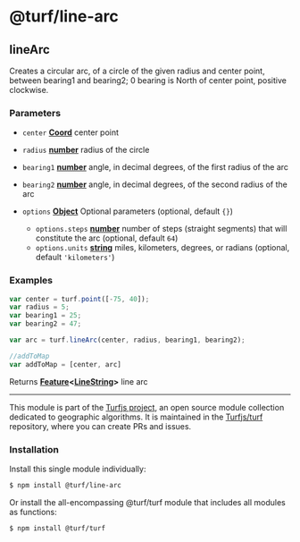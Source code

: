 # @turf/line-arc

<!-- Generated by documentation.js. Update this documentation by updating the source code. -->

## lineArc

Creates a circular arc, of a circle of the given radius and center point, between bearing1 and bearing2;
0 bearing is North of center point, positive clockwise.

### Parameters

*   `center` **[Coord][1]** center point
*   `radius` **[number][2]** radius of the circle
*   `bearing1` **[number][2]** angle, in decimal degrees, of the first radius of the arc
*   `bearing2` **[number][2]** angle, in decimal degrees, of the second radius of the arc
*   `options` **[Object][3]** Optional parameters (optional, default `{}`)

    *   `options.steps` **[number][2]** number of steps (straight segments) that will constitute the arc (optional, default `64`)
    *   `options.units` **[string][4]** miles, kilometers, degrees, or radians (optional, default `'kilometers'`)

### Examples

```javascript
var center = turf.point([-75, 40]);
var radius = 5;
var bearing1 = 25;
var bearing2 = 47;

var arc = turf.lineArc(center, radius, bearing1, bearing2);

//addToMap
var addToMap = [center, arc]
```

Returns **[Feature][5]<[LineString][6]>** line arc

[1]: https://tools.ietf.org/html/rfc7946#section-3.1.1

[2]: https://developer.mozilla.org/docs/Web/JavaScript/Reference/Global_Objects/Number

[3]: https://developer.mozilla.org/docs/Web/JavaScript/Reference/Global_Objects/Object

[4]: https://developer.mozilla.org/docs/Web/JavaScript/Reference/Global_Objects/String

[5]: https://tools.ietf.org/html/rfc7946#section-3.2

[6]: https://tools.ietf.org/html/rfc7946#section-3.1.4

<!-- This file is automatically generated. Please don't edit it directly. If you find an error, edit the source file of the module in question (likely index.js or index.ts), and re-run "yarn docs" from the root of the turf project. -->

---

This module is part of the [Turfjs project](https://turfjs.org/), an open source module collection dedicated to geographic algorithms. It is maintained in the [Turfjs/turf](https://github.com/Turfjs/turf) repository, where you can create PRs and issues.

### Installation

Install this single module individually:

```sh
$ npm install @turf/line-arc
```

Or install the all-encompassing @turf/turf module that includes all modules as functions:

```sh
$ npm install @turf/turf
```
